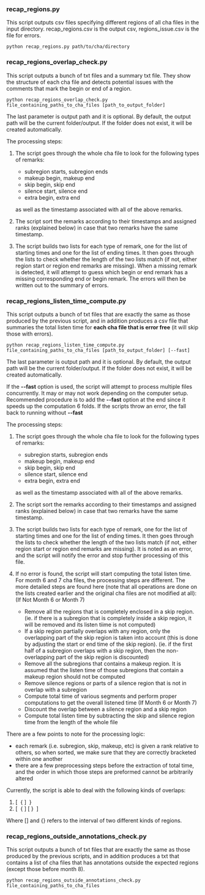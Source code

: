 ### recap_regions.py
This script outputs csv files specifying different regions of all cha files in the input directory. recap_regions.csv is the output csv, regions_issue.csv is the file for errors.  
```
python recap_regions.py path/to/cha/directory
```

### recap_regions_overlap_check.py
This script outputs a bunch of txt files and a summary txt file. They show the structure of each cha file and detects potential issues with the comments that mark the begin or end of a region.
```
python recap_regions_overlap_check.py file_containing_paths_to_cha_files [path_to_output_folder]
```
The last parameter is output path and it is optional. By default, the output path will be the current folder/output. If the folder does not exist, it will be created automatically.  

The processing steps:  
1. The script goes through the whole cha file to look for the following types of remarks:  
    * subregion starts, subregion ends
    * makeup begin, makeup end
    * skip begin, skip end
    * silence start, silence end
    * extra begin, extra end  

    as well as the timestamp associated with all of the above remarks. 
2. The script sort the remarks according to their timestamps and assigned ranks (explained below) in case that two remarks have the same timestamp.
3. The script builds two lists for each type of remark, one for the list of starting times and one for the list of ending times. It then goes through the lists to check whether the length of the two lists match (if not, either region start or region end remarks are missing). When a missing remark is detected, it will attempt to guess which begin or end remark has a missing corresponding end or begin remark. The errors will then be written out to the summary of errors.
### recap_regions_listen_time_compute.py
This script outputs a bunch of txt files that are exactly the same as those produced by the previous script, and in addition produces a csv file that summaries the total listen time for **each cha file that is error free** (it will skip those with errors).
```
python recap_regions_listen_time_compute.py file_containing_paths_to_cha_files [path_to_output_folder] [--fast]
```

The last parameter is output path and it is optional. By default, the output path will be the current folder/output. If the folder does not exist, it will be created automatically.  

If the **--fast** option is used, the script will attempt to process multiple files concurrently. It may or may not work depending on the computer setup. Recommended procedure is to add the **--fast** option at the end since it speeds up the computation 6 folds. If the scripts throw an error, the fall back to running without **--fast**

The processing steps:  
1. The script goes through the whole cha file to look for the following types of remarks:  
    * subregion starts, subregion ends
    * makeup begin, makeup end
    * skip begin, skip end
    * silence start, silence end
    * extra begin, extra end  

    as well as the timestamp associated with all of the above remarks. 
2. The script sort the remarks according to their timestamps and assigned ranks (explained below) in case that two remarks have the same timestamp.
3. The script builds two lists for each type of remark, one for the list of starting times and one for the list of ending times. It then goes through the lists to check whether the length of the two lists match (if not, either region start or region end remarks are missing). It is noted as an error, and the script will notify the error and stop further processing of this file.
4. If no error is found, the script will start computing the total listen time. For month 6 and 7 cha files, the processing steps are different. The more detailed steps are found here (note that all operations are done on the lists created earlier and the original cha files are not modified at all):  
    (If Not Month 6 or Month 7)  
    * Remove all the regions that is completely enclosed in a skip region. (ie. if there is a subregion that is completely inside a skip region, it will be removed and its listen tiime is not computed)
    * If a skip region partially overlaps with any region, only the overlapping part of the skip region is taken into account (this is done by adjusting the start or end time of the skip region). (ie. if the first half of a subregion overlaps with a skip region, then the non-overlapping part of the skip region is discounted)
    * Remove all the subregions that contains a makeup region. It is assumed that the listen time of those subregions that contain a makeup region should not be computed
    * Remove silence regions or parts of a silence region that is not in overlap with a subregion
    * Compute total time of various segments and perform proper computations to get the overall listened time
    (If Month 6 or Month 7)
    * Discount the overlap between a silence region and a skip region
    * Compute total listen time by subtracting the skip and silence region time from the length of the whole file
    
There are a few points to note for the processing logic:  
* each remark (i.e. subregion, skip, makeup, etc) is given a rank relative to others, so when sorted, we make sure that they are correctly bracketed within one another
* there are a few preprocessing steps before the extraction of total time, and the order in which those steps are preformed cannot be arbitrarily altered

Currently, the script is able to deal with the following kinds of overlaps:  
1. [&nbsp;&nbsp;{&nbsp;]&nbsp;&nbsp;}
2. [&nbsp;&nbsp;{&nbsp;]&nbsp;[&nbsp;}&nbsp;&nbsp;]

Where [] and {} refers to the interval of two different kinds of regions.

### recap_regions_outside_annotations_check.py
This script outputs a bunch of txt files that are exactly the same as those produced by the previous scripts, and in addition produces a txt that contains a list of cha files that has annotations outside the expected regions (except those before month 8). 
```
python recap_regions_outside_annotations_check.py file_containing_paths_to_cha_files
```
